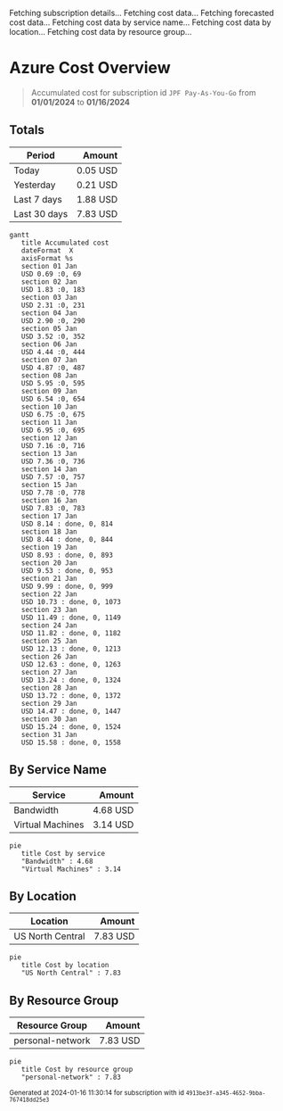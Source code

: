 Fetching subscription details...
Fetching cost data...
Fetching forecasted cost data...
Fetching cost data by service name...
Fetching cost data by location...
Fetching cost data by resource group...
# Azure Cost Overview

> Accumulated cost for subscription id `JPF Pay-As-You-Go` from **01/01/2024** to **01/16/2024**

## Totals

|Period|Amount|
|---|---:|
|Today|0.05 USD|
|Yesterday|0.21 USD|
|Last 7 days|1.88 USD|
|Last 30 days|7.83 USD|

```mermaid
gantt
   title Accumulated cost
   dateFormat  X
   axisFormat %s
   section 01 Jan
   USD 0.69 :0, 69
   section 02 Jan
   USD 1.83 :0, 183
   section 03 Jan
   USD 2.31 :0, 231
   section 04 Jan
   USD 2.90 :0, 290
   section 05 Jan
   USD 3.52 :0, 352
   section 06 Jan
   USD 4.44 :0, 444
   section 07 Jan
   USD 4.87 :0, 487
   section 08 Jan
   USD 5.95 :0, 595
   section 09 Jan
   USD 6.54 :0, 654
   section 10 Jan
   USD 6.75 :0, 675
   section 11 Jan
   USD 6.95 :0, 695
   section 12 Jan
   USD 7.16 :0, 716
   section 13 Jan
   USD 7.36 :0, 736
   section 14 Jan
   USD 7.57 :0, 757
   section 15 Jan
   USD 7.78 :0, 778
   section 16 Jan
   USD 7.83 :0, 783
   section 17 Jan
   USD 8.14 : done, 0, 814
   section 18 Jan
   USD 8.44 : done, 0, 844
   section 19 Jan
   USD 8.93 : done, 0, 893
   section 20 Jan
   USD 9.53 : done, 0, 953
   section 21 Jan
   USD 9.99 : done, 0, 999
   section 22 Jan
   USD 10.73 : done, 0, 1073
   section 23 Jan
   USD 11.49 : done, 0, 1149
   section 24 Jan
   USD 11.82 : done, 0, 1182
   section 25 Jan
   USD 12.13 : done, 0, 1213
   section 26 Jan
   USD 12.63 : done, 0, 1263
   section 27 Jan
   USD 13.24 : done, 0, 1324
   section 28 Jan
   USD 13.72 : done, 0, 1372
   section 29 Jan
   USD 14.47 : done, 0, 1447
   section 30 Jan
   USD 15.24 : done, 0, 1524
   section 31 Jan
   USD 15.58 : done, 0, 1558
```

## By Service Name

|Service|Amount|
|---|---:|
|Bandwidth|4.68 USD|
|Virtual Machines|3.14 USD|

```mermaid
pie
   title Cost by service
   "Bandwidth" : 4.68
   "Virtual Machines" : 3.14
```

## By Location

|Location|Amount|
|---|---:|
|US North Central|7.83 USD|

```mermaid
pie
   title Cost by location
   "US North Central" : 7.83
```

## By Resource Group

|Resource Group|Amount|
|---|---:|
|personal-network|7.83 USD|

```mermaid
pie
   title Cost by resource group
   "personal-network" : 7.83
```

<sup>Generated at 2024-01-16 11:30:14 for subscription with id `4913be3f-a345-4652-9bba-767418dd25e3`</sup>
